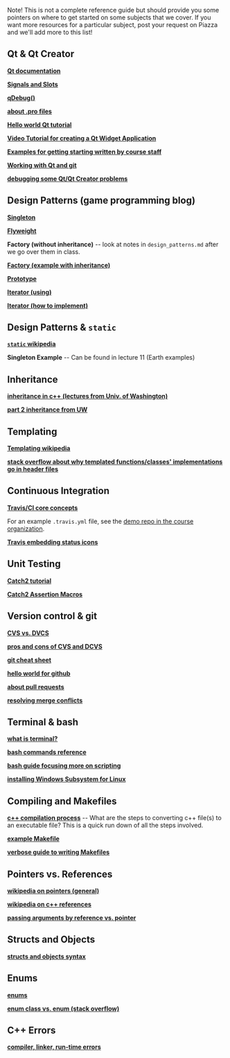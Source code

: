 Note! This is not a complete reference guide but should provide you some pointers on where to get started on some subjects that we cover. If you want more resources for a particular subject, post your request on Piazza and we'll add more to this list!

<!--
APIs & Web Programming
------------------
[__HTTP requests formatting__](https://developer.mozilla.org/en-US/docs/Web/HTTP/Messages)  

[__HTTP request methods__](https://developer.mozilla.org/en-US/docs/Web/HTTP/Methods)  

[__Request methods (wikipedia)__](https://en.wikipedia.org/wiki/Hypertext_Transfer_Protocol#Request_methods)  

[__POST requests (wikipedia)__](https://en.wikipedia.org/wiki/POST_(HTTP))  

[__client-side web APIs__](https://developer.mozilla.org/en-US/docs/Learn/JavaScript/Client-side_web_APIs/Introduction)  
  
[__3rd party web APIs__](https://developer.mozilla.org/en-US/docs/Learn/JavaScript/Client-side_web_APIs/Third_party_APIs)  

[__Simple-Web-Server__](https://gitlab.com/eidheim/Simple-Web-Server)

-->

Qt & Qt Creator
---------------
[__Qt documentation__](http://doc.qt.io/)

[__Signals and Slots__](http://doc.qt.io/qt-5/signalsandslots.html)

[__qDebug()__](http://doc.qt.io/qt-5/qdebug.html)

[__about .pro files__](http://doc.qt.io/qt-5/qmake-project-files.html)

[__Hello world Qt tutorial__](https://prognotes.net/2016/11/qt-5-hello-world-tutorial-using-qt-creator/)

[__Video Tutorial for creating a Qt Widget Application__](https://www.youtube.com/watch?v=Y1c-ieVO-UY&list=PLS1QulWo1RIZiBcTr5urECberTITj7gjA&index=4)

[__Examples for getting starting written by course staff__](examples/getting_started_qt.md)

[__Working with Qt and git__](examples/qt_and_git.md)

[__debugging some Qt/Qt Creator problems__](https://web.stanford.edu/dept/cs_edu/qt-creator/qt-creator-troubleshooting.shtml)

Design Patterns (game programming blog)
------------
[__Singleton__](http://gameprogrammingpatterns.com/singleton.html)

[__Flyweight__](http://gameprogrammingpatterns.com/flyweight.html)

__Factory (without inheritance)__ -- look at notes in `design_patterns.md` after we go over them in class.

[__Factory (example with inheritance)__](https://sourcemaking.com/design_patterns/factory_method/cpp/1)  

[__Prototype__](http://gameprogrammingpatterns.com/prototype.html)

[__Iterator (using)__](https://www.cprogramming.com/tutorial/stl/iterators.html)  

[__Iterator (how to implement)__](https://stackoverflow.com/questions/8054273/how-to-implement-an-stl-style-iterator-and-avoid-common-pitfalls)


Design Patterns & `static`
-----------
[__`static` wikipedia__](https://en.wikipedia.org/wiki/Static_(keyword))  


__Singleton Example__ -- Can be found in lecture 11 (Earth examples)


Inheritance
----------
[__inheritance in c++ (lectures from Univ. of Washington)__](https://courses.cs.washington.edu/courses/cse333/18su/lectures/18-c++-inheritance.pdf)  

[__part 2 inheritance from UW__](https://courses.cs.washington.edu/courses/cse333/18su/lectures/19-c++-casts.pdf) 

Templating
--------

[__Templating wikipedia__](https://en.wikipedia.org/wiki/Template_(C%2B%2B))  

[__stack overflow about why templated functions/classes' implementations go in header files__](https://stackoverflow.com/questions/1724036/splitting-templated-c-classes-into-hpp-cpp-files-is-it-possible)


Continuous Integration
-----------
[__Travis/CI core concepts__](https://docs.travis-ci.com/user/for-beginners/)

For an example `.travis.yml` file, see the [demo repo in the course organization](https://github.com/CSCI-3010-CUBoulder/CSCI3010-demo-Lec6/blob/master/.travis.yml). 

[__Travis embedding status icons__](https://docs.travis-ci.com/user/status-images/)


Unit Testing
-----------
[__Catch2 tutorial__](https://github.com/catchorg/Catch2/blob/master/docs/tutorial.md#top)

[__Catch2 Assertion Macros__](https://github.com/catchorg/Catch2/blob/master/docs/assertions.md#top)




Version control & git
----------------
[__CVS vs. DVCS__](https://www.atlassian.com/blog/software-teams/version-control-centralized-dvcs)

[__pros and cons of CVS and DCVS__](https://content.intland.com/blog/sdlc/the-needs-that-version-control-systems-serve)

[__git cheat sheet__](https://www.atlassian.com/dam/jcr:8132028b-024f-4b6b-953e-e68fcce0c5fa/atlassian-git-cheatsheet.pdf)

[__hello world for github__](https://guides.github.com/activities/hello-world/)

[__about pull requests__](https://help.github.com/articles/about-pull-requests/)

[__resolving merge conflicts__](https://help.github.com/articles/resolving-a-merge-conflict-using-the-command-line/)




Terminal & bash
---------------------
[__what is terminal?__](https://askubuntu.com/questions/38162/what-is-a-terminal-and-how-do-i-open-and-use-it)

[__bash commands reference__](https://courses.cs.washington.edu/courses/cse390a/14au/bash.html)

[__bash guide focusing more on scripting__](https://guide.bash.academy/)

[__installing Windows Subsystem for Linux__](examples/WSL/instructions.md)

Compiling and Makefiles
--------------------

[__c++ compilation process__](http://faculty.cs.niu.edu/~mcmahon/CS241/Notes/build.html) -- What are the steps to converting c++ file(s) to an executable file? This is a quick run down of all the steps involved.

[__example Makefile__](examples/Makefile)

[__verbose guide to writing Makefiles__](https://www.cs.swarthmore.edu/~newhall/unixhelp/howto_makefiles.html)

Pointers vs. References
----------------

[__wikipedia on pointers (general)__](https://en.wikipedia.org/wiki/Pointer_(computer_programming))

[__wikipedia on c++ references__](https://en.wikipedia.org/wiki/Reference_(C%2B%2B))

[__passing arguments by reference vs. pointer__](https://www.geeksforgeeks.org/when-do-we-pass-arguments-by-reference-or-pointer/)


Structs and Objects
-----------------

[__structs and objects syntax__](examples/structs_objs_declarations.md)


Enums
-----

[__enums__](https://github.com/isocpp/CppCoreGuidelines/blob/master/CppCoreGuidelines.md#S-enum)

[__enum class vs. enum (stack overflow)__](https://stackoverflow.com/questions/18335861/why-is-enum-class-preferred-over-plain-enum)

C++ Errors
-------

[__compiler, linker, run-time errors__](https://www.cs.bu.edu/teaching/cpp/debugging/errors/)

